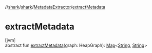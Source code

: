 //[shark](../../../index.md)/[shark](../index.md)/[MetadataExtractor](index.md)/[extractMetadata](extract-metadata.md)

# extractMetadata

[jvm]\
abstract fun [extractMetadata](extract-metadata.md)(graph: HeapGraph): [Map](https://kotlinlang.org/api/latest/jvm/stdlib/kotlin.collections/-map/index.html)&lt;[String](https://kotlinlang.org/api/latest/jvm/stdlib/kotlin/-string/index.html), [String](https://kotlinlang.org/api/latest/jvm/stdlib/kotlin/-string/index.html)&gt;
